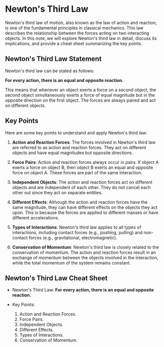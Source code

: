 # Newton's Third Law

Newton's third law of motion, also known as the law of action and reaction, is one of the fundamental principles in classical mechanics. This law describes the relationship between the forces acting on two interacting objects. In this note, we will explore Newton's third law in detail, discuss its implications, and provide a cheat sheet summarizing the key points.

## Newton's Third Law Statement

Newton's third law can be stated as follows:

**For every action, there is an equal and opposite reaction.**

This means that whenever an object exerts a force on a second object, the second object simultaneously exerts a force of equal magnitude but in the opposite direction on the first object. The forces are always paired and act on different objects.

## Key Points

Here are some key points to understand and apply Newton's third law:

1. **Action and Reaction Forces**: The forces involved in Newton's third law are referred to as action and reaction forces. They act on different objects and have equal magnitudes but opposite directions.

2. **Force Pairs**: Action and reaction forces always occur in pairs. If object A exerts a force on object B, then object B exerts an equal and opposite force on object A. These forces are part of the same interaction.

3. **Independent Objects**: The action and reaction forces act on different objects and are independent of each other. They do not cancel each other out since they act on separate entities.

4. **Different Effects**: Although the action and reaction forces have the same magnitude, they can have different effects on the objects they act upon. This is because the forces are applied to different masses or have different accelerations.

5. **Types of Interactions**: Newton's third law applies to all types of interactions, including contact forces (e.g., pushing, pulling) and non-contact forces (e.g., gravitational, electromagnetic).

6. **Conservation of Momentum**: Newton's third law is closely related to the conservation of momentum. The action and reaction forces result in an exchange of momentum between the objects involved in the interaction, while the total momentum of the system remains constant.

## Newton's Third Law Cheat Sheet

- Newton's Third Law: **For every action, there is an equal and opposite reaction.**

- Key Points:
  1. Action and Reaction Forces.
  2. Force Pairs.
  3. Independent Objects.
  4. Different Effects.
  5. Types of Interactions.
  6. Conservation of Momentum.
